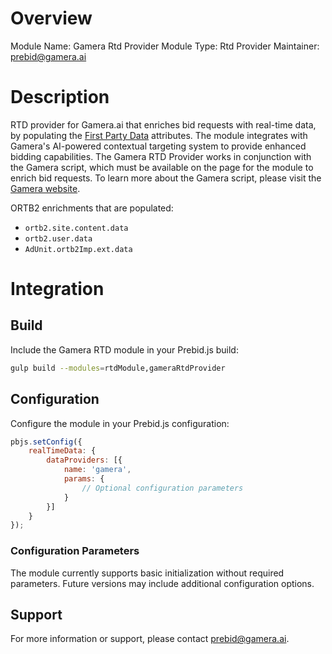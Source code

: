# Overview

Module Name: Gamera Rtd Provider
Module Type: Rtd Provider
Maintainer: prebid@gamera.ai

# Description

RTD provider for Gamera.ai that enriches bid requests with real-time data, by populating the [First Party Data](https://docs.prebid.org/features/firstPartyData.html) attributes.
The module integrates with Gamera's AI-powered contextual targeting system to provide enhanced bidding capabilities.
The Gamera RTD Provider works in conjunction with the Gamera script, which must be available on the page for the module to enrich bid requests. To learn more about the Gamera script, please visit the [Gamera website](https://gamera.ai/).

ORTB2 enrichments that are populated:
 * `ortb2.site.content.data`
 * `ortb2.user.data`
 * `AdUnit.ortb2Imp.ext.data`

# Integration

## Build

Include the Gamera RTD module in your Prebid.js build:

```bash
gulp build --modules=rtdModule,gameraRtdProvider
```

## Configuration

Configure the module in your Prebid.js configuration:

```javascript
pbjs.setConfig({
    realTimeData: {
        dataProviders: [{
            name: 'gamera',
            params: {
                // Optional configuration parameters
            }
        }]
    }
});
```

### Configuration Parameters

The module currently supports basic initialization without required parameters. Future versions may include additional configuration options.

## Support

For more information or support, please contact prebid@gamera.ai.
